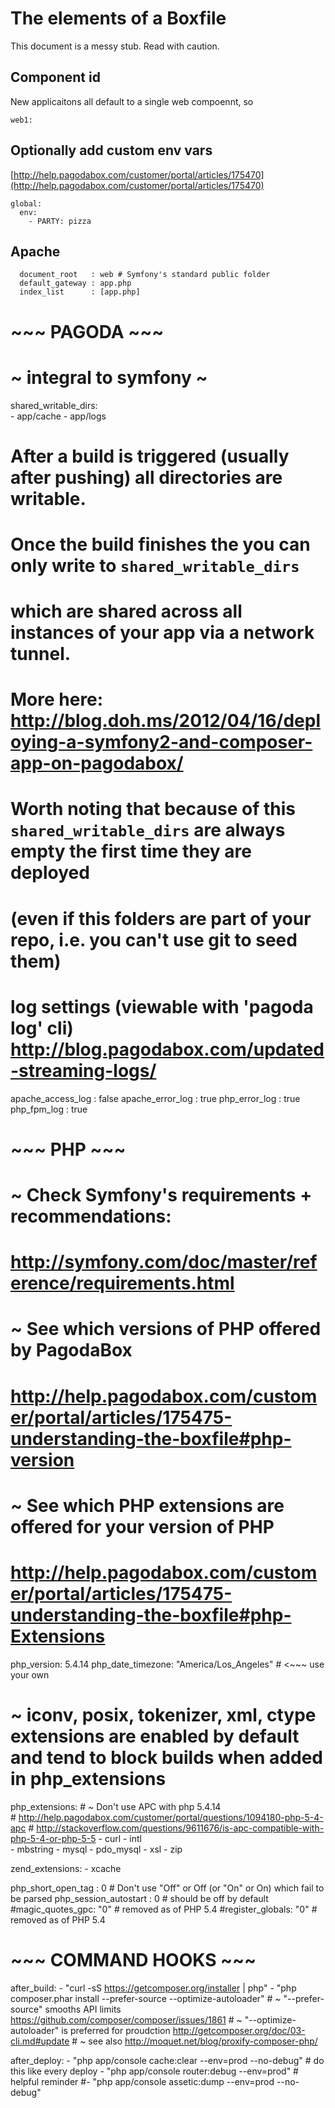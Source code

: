 The elements of a Boxfile
===

This document is a messy stub. Read with caution.

## Component id

New applicaitons all default to a single web compoennt, so 

```
web1:
```

## Optionally add custom env vars

[http://help.pagodabox.com/customer/portal/articles/175470](http://help.pagodabox.com/customer/portal/articles/175470)

```
global:
  env:
    - PARTY: pizza
```

## Apache

```
  document_root   : web # Symfony's standard public folder
  default_gateway : app.php
  index_list      : [app.php]
```

  # ~~~ PAGODA ~~~

  # ~ integral to symfony ~
  shared_writable_dirs:    
    - app/cache
    - app/logs
  # After a build is triggered (usually after pushing) all directories are writable.
  # Once the build finishes the you can only write to `shared_writable_dirs`
  # which are shared across all instances of your app via a network tunnel. 
  # More here: http://blog.doh.ms/2012/04/16/deploying-a-symfony2-and-composer-app-on-pagodabox/
  # Worth noting that because of this `shared_writable_dirs` are always empty the first time they are deployed
  # (even if this folders are part of your repo, i.e. you can't use git to seed them)

  # log settings (viewable with 'pagoda log' cli) http://blog.pagodabox.com/updated-streaming-logs/
  apache_access_log : false
  apache_error_log  : true
  php_error_log     : true
  php_fpm_log       : true

  # ~~~ PHP ~~~

  # ~ Check Symfony's requirements + recommendations:
  # http://symfony.com/doc/master/reference/requirements.html

  # ~ See which versions of PHP offered by PagodaBox
  # http://help.pagodabox.com/customer/portal/articles/175475-understanding-the-boxfile#php-version

  # ~ See which PHP extensions are offered for your version of PHP
  # http://help.pagodabox.com/customer/portal/articles/175475-understanding-the-boxfile#php-Extensions

  php_version: 5.4.14
  php_date_timezone: "America/Los_Angeles" # <~~~ use your own

  # ~ iconv, posix, tokenizer, xml, ctype extensions are enabled by default and tend to block builds when added in php_extensions
  php_extensions:
    # ~ Don't use APC with php 5.4.14  
    # http://help.pagodabox.com/customer/portal/questions/1094180-php-5-4-apc 
    # http://stackoverflow.com/questions/9611676/is-apc-compatible-with-php-5-4-or-php-5-5
    - curl
    - intl    
    - mbstring
    - mysql
    - pdo_mysql
    - xsl
    - zip

  zend_extensions:
    - xcache

  php_short_open_tag    : 0  # Don't use "Off" or Off (or "On" or On) which fail to be parsed
  php_session_autostart : 0  # should be off by default
  #magic_quotes_gpc: "0"     # removed as of PHP 5.4
  #register_globals: "0"     # removed as of PHP 5.4

  # ~~~ COMMAND HOOKS ~~~

  after_build:
    - "curl -sS https://getcomposer.org/installer | php"
    - "php composer.phar install --prefer-source --optimize-autoloader"
      # ~ "--prefer-source" smooths API limits https://github.com/composer/composer/issues/1861
      # ~ "--optimize-autoloader" is preferred for proudction http://getcomposer.org/doc/03-cli.md#update
      # ~ see also http://moquet.net/blog/proxify-composer-php/

  after_deploy:
    - "php app/console cache:clear --env=prod --no-debug"  # do this like every deploy
    - "php app/console router:debug --env=prod"            # helpful reminder
    #- "php app/console assetic:dump --env=prod --no-debug"